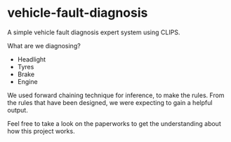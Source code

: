 # vehicle-fault-diagnosis
A simple vehicle fault diagnosis expert system using CLIPS.

What are we diagnosing?
- Headlight
- Tyres
- Brake
- Engine

We used forward chaining technique for inference, to make the rules. From the rules that have been designed, we were expecting to gain a helpful output.

Feel free to take a look on the paperworks to get the understanding about how this project works.
